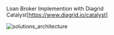 
Loan Broker Implemention with Diagrid Catalyst[https://www.diagrid.io/catalyst]

![solutions_architecture](https://raw.githubusercontent.com/trey-rosius/loan_broker_application/master/assets/solutions_architecture.png)